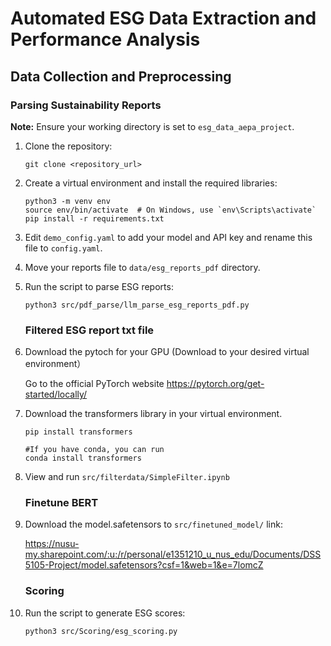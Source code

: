 # Automated ESG Data Extraction and Performance Analysis

## Data Collection and Preprocessing

### Parsing Sustainability Reports

**Note:** Ensure your working directory is set to `esg_data_aepa_project`.

1. Clone the repository:

   ```shell
   git clone <repository_url>
   ```

2. Create a virtual environment and install the required libraries:

   ```shell
   python3 -m venv env
   source env/bin/activate  # On Windows, use `env\Scripts\activate`
   pip install -r requirements.txt
   ```

3. Edit `demo_config.yaml` to add your model and API key and rename this file to `config.yaml`.

4. Move your reports file to `data/esg_reports_pdf` directory.

5. Run the script to parse ESG reports:

   ```shell
   python3 src/pdf_parse/llm_parse_esg_reports_pdf.py
   ```

   ### Filtered ESG report txt file

1. Download the pytoch for your GPU (Download to your desired virtual environment）
   
   Go to the official PyTorch website https://pytorch.org/get-started/locally/

2. Download the transformers library in your virtual environment.
   ```shell
   pip install transformers
   ```
   ```shell
   #If you have conda, you can run
   conda install transformers
   ```

3. View and run `src/filterdata/SimpleFilter.ipynb`

   ### Finetune BERT
1. Download the model.safetensors to `src/finetuned_model/`
   link:
   
   https://nusu-my.sharepoint.com/:u:/r/personal/e1351210_u_nus_edu/Documents/DSS5105-Project/model.safetensors?csf=1&web=1&e=7lomcZ

   ### Scoring

1. Run the script to generate ESG scores:

   ```shell
   python3 src/Scoring/esg_scoring.py
   ```
